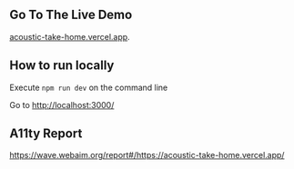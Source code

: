 ## Go To The Live Demo

[acoustic-take-home.vercel.app](https://acoustic-take-home.vercel.app/).

## How to run locally

Execute `npm run dev` on the command line

Go to [http://localhost:3000/](http://localhost:3000/)

## A11ty Report

https://wave.webaim.org/report#/https://acoustic-take-home.vercel.app/

